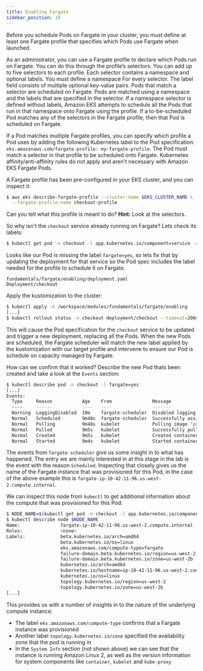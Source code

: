 ```yaml
---
title: Enabling Fargate
sidebar_position: 10
---
```


Before you schedule Pods on Fargate in your cluster, you must define at least one Fargate profile that specifies which Pods use Fargate when launched.

As an administrator, you can use a Fargate profile to declare which Pods run on Fargate. You can do this through the profile’s selectors. You can add up to five selectors to each profile. Each selector contains a namespace and optional labels. You must define a namespace For every selector. The label field consists of multiple optional key-value pairs. Pods that match a selector are scheduled on Fargate. Pods are matched using a namespace and the labels that are specified in the selector. If a namespace selector is defined without labels, Amazon EKS attempts to schedule all the Pods that run in that namespace onto Fargate using the profile. If a to-be-scheduled Pod matches any of the selectors in the Fargate profile, then that Pod is scheduled on Fargate.

If a Pod matches multiple Fargate profiles, you can specify which profile a Pod uses by adding the following Kubernetes label to the Pod specification: `eks.amazonaws.com/fargate-profile: my-fargate-profile`. The Pod must match a selector in that profile to be scheduled onto Fargate. Kubernetes affinity/anti-affinity rules do not apply and aren't necessary with Amazon EKS Fargate Pods.

A Fargate profile has been pre-configured in your EKS cluster, and you can inspect it:

```bash
$ aws eks describe-fargate-profile --cluster-name $EKS_CLUSTER_NAME \
  --fargate-profile-name checkout-profile
```

Can you tell what this profile is meant to do? **Hint:** Look at the selectors.

So why isn't the `checkout` service already running on Fargate? Lets check its labels:

```bash
$ kubectl get pod -n checkout -l app.kubernetes.io/component=service -o json | jq '.items[0].metadata.labels'
```

Looks like our Pod is missing the label `fargate=yes`, so lets fix that by updating the deployment for that service so the Pod spec includes the label needed for the profile to schedule it on Fargate.

```kustomization
fundamentals/fargate/enabling/deployment.yaml
Deployment/checkout
```

Apply the kustomization to the cluster:

```bash timeout=220 hook=enabling
$ kubectl apply -k /workspace/modules/fundamentals/fargate/enabling
[...]
$ kubectl rollout status -n checkout deployment/checkout --timeout=200s
```

This will cause the Pod specification for the `checkout` service to be updated and trigger a new deployment, replacing all the Pods. When the new Pods are scheduled, the Fargate scheduler will match the new label applied by the kustomization with our target profile and intervene to ensure our Pod is schedule on capacity managed by Fargate.

How can we confirm that it worked? Describe the new Pod thats been created and take a look at the `Events` section:

```bash
$ kubectl describe pod -n checkout -l fargate=yes
[...]
Events:
  Type     Reason           Age    From               Message
  ----     ------           ----   ----               -------
  Warning  LoggingDisabled  10m    fargate-scheduler  Disabled logging because aws-logging configmap was not found. configmap "aws-logging" not found
  Normal   Scheduled        9m48s  fargate-scheduler  Successfully assigned checkout/checkout-78fbb666b-fftl5 to fargate-ip-10-42-11-96.us-west-2.compute.internal
  Normal   Pulling          9m48s  kubelet            Pulling image "public.ecr.aws/aws-containers/retail-store-sample-checkout:latest"
  Normal   Pulled           9m5s   kubelet            Successfully pulled image "public.ecr.aws/aws-containers/retail-store-sample-checkout:latest" in 43.258137629s
  Normal   Created          9m5s   kubelet            Created container checkout
  Normal   Started          9m4s   kubelet            Started container checkout
```

The events from `fargate-scheduler` give us some insight in to what has happened. The entry we are mainly interested in at this stage in the lab is the event with the reason `Scheduled`. Inspecting that closely gives us the name of the Fargate instance that was provisioned for this Pod, in the case of the above example this is `fargate-ip-10-42-11-96.us-west-2.compute.internal`.

We can inspect this node from `kubectl` to get additional information about the compute that was provisioned for this Pod:

```bash
$ NODE_NAME=$(kubectl get pod -n checkout -l app.kubernetes.io/component=service -o json | jq -r '.items[0].spec.nodeName')
$ kubectl describe node $NODE_NAME
Name:               fargate-ip-10-42-11-96.us-west-2.compute.internal
Roles:              <none>
Labels:             beta.kubernetes.io/arch=amd64
                    beta.kubernetes.io/os=linux
                    eks.amazonaws.com/compute-type=fargate
                    failure-domain.beta.kubernetes.io/region=us-west-2
                    failure-domain.beta.kubernetes.io/zone=us-west-2b
                    kubernetes.io/arch=amd64
                    kubernetes.io/hostname=ip-10-42-11-96.us-west-2.compute.internal
                    kubernetes.io/os=linux
                    topology.kubernetes.io/region=us-west-2
                    topology.kubernetes.io/zone=us-west-2b
[...]
```

This provides us with a number of insights in to the nature of the underlying compute instance:
- The label `eks.amazonaws.com/compute-type` confirms that a Fargate instance was provisioned
- Another label `topology.kubernetes.io/zone` specified the availability zone that the pod is running in
- In the `System Info` section (not shown above) we can see that the instance is running Amazon Linux 2, as well as the version information for system components like `container`, `kubelet` and `kube-proxy`